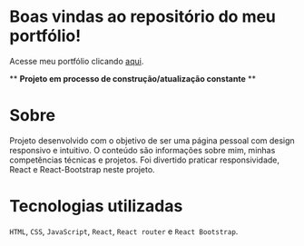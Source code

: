 # Boas vindas ao repositório do meu portfólio!

Acesse meu portfólio clicando <a href="https://camila-mp.github.io/portfolio/">aqui</a>.

** **Projeto em processo de construção/atualização constante** **

# Sobre

Projeto desenvolvido com o objetivo de ser uma página pessoal com design responsivo e intuitivo. O conteúdo são informações sobre mim, minhas competências técnicas e projetos. Foi divertido praticar responsividade, React e React-Bootstrap neste projeto.

# Tecnologias utilizadas

`HTML`, `CSS`, `JavaScript`, `React`, `React router` e `React Bootstrap`.
